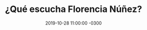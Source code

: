 ---
layout: post
category: Música
date: 2019-10-28 11:00:00 -0300
title: ¿Qué escucha Florencia Núñez?
image: https://oceano.uy/api/images/programas/TodoPasa/florencianuezescucha.PNG
summary: César Sanguinetti recibió a la cantautora rochense que presentó la música que la identifica. Desde Christina Rosenvinge, Fito Páez, Abel Pintos y Frank Sinatra
file: https://audios.oceanofm.com/programas/TodoPasa/19-10-282amaanaLapeadeCesarconFlorenciaNuez.mp3
duration: 31:06
oceanourl: https://oceano.uy/todopasa/musica/19956-que-escucha-florencia-nunez
---
